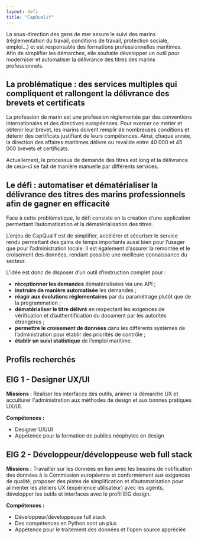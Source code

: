 ```yaml
---
layout: defi
title: "CapQualif"
---
```


La sous-direction des gens de mer assure le suivi des marins  (réglementation du travail, conditions de travail, protection sociale, emploi...) et est responsable des formations professionnelles maritimes. Afin de simplifier les démarches, elle souhaite développer un outil pour moderniser et automatiser la délivrance des titres des marins professionnels. 

## La problématique : des services multiples qui compliquent et rallongent la délivrance des brevets et certificats 

La profession de marin est une profession réglementée par des conventions internationales et des directives européennes. Pour exercer ce métier et obtenir leur brevet, les marins doivent remplir de nombreuses conditions et détenir des certificats justifiant de leurs compétences. 
Ainsi, chaque année, la direction des affaires maritimes délivre ou revalide entre 40 000 et 45 000 brevets et certificats. 

Actuellement, le processus de demande des titres est long et la délivrance de ceux-ci se fait de manière manuelle par différents services.

## Le défi : automatiser et dématérialiser la délivrance des titres des marins professionnels afin de gagner en efficacité

Face à cette problématique, le défi consiste en la création d’une application permettant l’automatisation et la dématérialisation des titres.  

L’enjeu de CapQualif est de simplifier, accélérer et sécuriser le service rendu permettant des gains de temps importants aussi bien pour l’usager que pour l’administration locale. Il est également d’assurer la remontée et le croisement des données, rendant possible une meilleure connaissance du secteur.
    
L’idée est donc de disposer d’un outil d’instruction complet pour : 
- **réceptionner les demandes** dématérialisées via une API ;
- **instruire de manière automatisée** les demandes ; 
- **réagir aux évolutions réglementaires** par du paramétrage plutôt que de la programmation ; 
- **dématérialiser le titre délivré** en respectant les exigences de vérification et d’authentification du document par les autorités étrangères ; 
- **permettre le croisement de données** dans les différents systèmes de l’administration pour établir des priorités de contrôle ;
- **établir un suivi statistique** de l’emploi maritime. 

## Profils recherchés
## EIG 1 - Designer UX/UI
**Missions :** Réaliser les interfaces des outils, animer la démarche UX et acculturer l'administration aux méthodes de design et aux bonnes pratiques UX/UI.

**Compétences :**
- Designer UX/UI
- Appétence pour la formation de publics néophytes en design

## EIG 2 - Développeur/développeuse web full stack
**Missions :** Travailler sur les données en lien avec les besoins de notification des données à la Commission européenne et conformément aux exigences de qualité, proposer des pistes de simplification et d’automatisation pour alimenter les ateliers UX (expérience utilisateur) avec les agents, développer les outils et interfaces avec le profil EIG design. 

**Compétences :**
- Développeur/développeuse full stack
- Des compétences en Python sont un plus
- Appétence pour le traitement des données et l'open source appréciée
